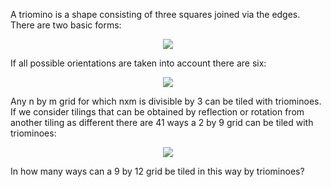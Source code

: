 A triomino is a shape consisting of three squares joined via the edges. There are two basic forms:

<p align="center"><img src="https://projecteuler.net/project/images/p161_trio1.gif" /></p>

If all possible orientations are taken into account there are six:

<p align="center"><img src="https://projecteuler.net/project/images/p161_trio3.gif" /></p>

Any n by m grid for which nxm is divisible by $3$ can be tiled with triominoes.<br />
If we consider tilings that can be obtained by reflection or rotation from another tiling as different there are $41$ ways a $2$ by $9$ grid can be tiled with triominoes:

<p align="center"><img src="https://projecteuler.net/project/images/p161_k9.gif" /></p>

In how many ways can a $9$ by $12$ grid be tiled in this way by triominoes?
